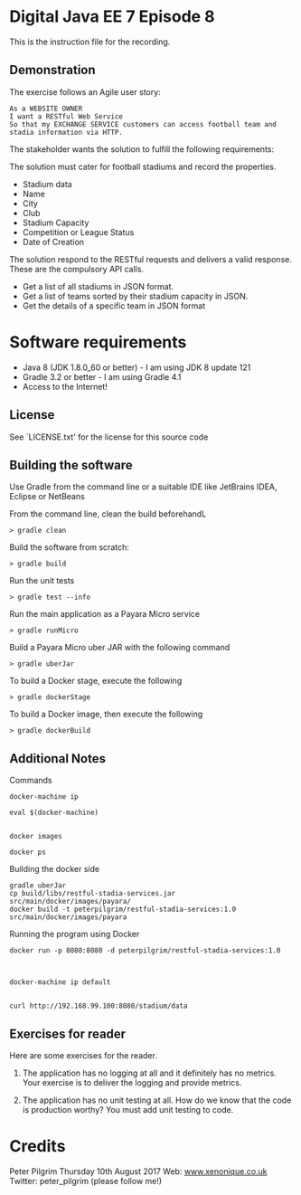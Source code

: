# Digital Java EE 7 Episode 8

This is the instruction file for the recording.

## Demonstration

The exercise follows an Agile user story:

    As a WEBSITE OWNER
    I want a RESTful Web Service 
    So that my EXCHANGE SERVICE customers can access football team and stadia information via HTTP.



The stakeholder wants the solution to fulfill the following requirements:

The solution must cater for football stadiums and record the properties.

* Stadium data
* Name
* City
* Club
* Stadium Capacity
* Competition or League Status
* Date of Creation


The solution respond to the RESTful requests and delivers a valid response. These are the compulsory API calls.

* Get a list of all stadiums in JSON format.
* Get a list of teams sorted by their stadium capacity in JSON.
* Get the details of a specific team in JSON format 
 
    
    



# Software requirements

* Java 8 (JDK 1.8.0_60 or better) - I am using JDK 8 update 121
* Gradle 3.2 or better - I am using Gradle 4.1
* Access to the Internet!


## License
See `LICENSE.txt' for the license for this source code


## Building the software

Use Gradle from the command line or a suitable IDE like JetBrains IDEA, Eclipse or NetBeans

From the command line, clean the build beforehandL

    > gradle clean 
    
Build the software from scratch:
    
    > gradle build
    
Run the unit tests

    > gradle test --info
    
    
Run the main application as a Payara Micro service 

    > gradle runMicro
    


Build a Payara Micro uber JAR with the following command

    > gradle uberJar
    

To build a Docker stage, execute the following

    > gradle dockerStage
    
    
To build a Docker image, then execute the following
    
    > gradle dockerBuild
    
    

    
## Additional Notes

Commands

    docker-machine ip 
    
    eval $(docker-machine)
    
    
    docker images
    
    docker ps
    



Building the docker side

    gradle uberJar
    cp build/libs/restful-stadia-services.jar   src/main/docker/images/payara/
    docker build -t peterpilgrim/restful-stadia-services:1.0  src/main/docker/images/payara    
         

Running the program using Docker

    docker run -p 8080:8080 -d peterpilgrim/restful-stadia-services:1.0



    docker-machine ip default
    
    
    curl http://192.168.99.100:8080/stadium/data
    

## Exercises for reader

Here are some exercises for the reader.

1. The application has no logging at all and it definitely has no metrics. Your exercise is to deliver the logging and provide metrics. 

2. The application has no unit testing at all. How do we know that the code is production worthy? You must add unit testing to code.

   


# Credits


Peter Pilgrim
Thursday 10th August 2017
Web: www.xenonique.co.uk
Twitter: peter_pilgrim (please follow me!)

